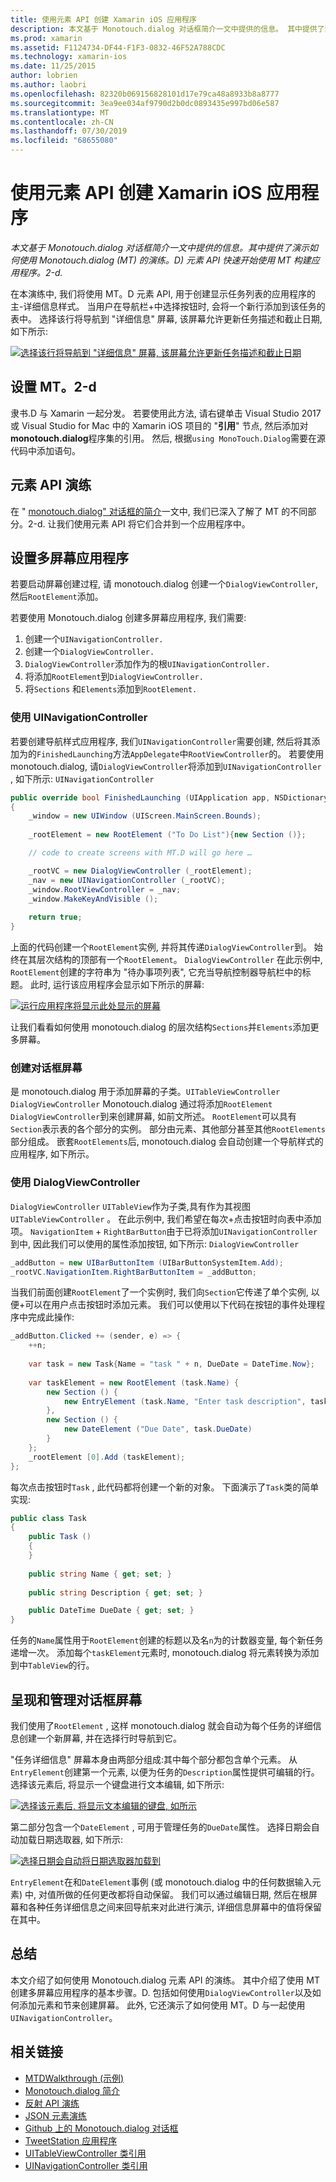 ```yaml
---
title: 使用元素 API 创建 Xamarin iOS 应用程序
description: 本文基于 Monotouch.dialog 对话框简介一文中提供的信息。 其中提供了演示如何使用 Monotouch.dialog (MT) 的演练。D) 元素 API 快速开始使用 MT 构建应用程序。2-d.
ms.prod: xamarin
ms.assetid: F1124734-DF44-F1F3-0832-46F52A788CDC
ms.technology: xamarin-ios
ms.date: 11/25/2015
author: lobrien
ms.author: laobri
ms.openlocfilehash: 82320b069156828101d17e79ca48a8933b8a8777
ms.sourcegitcommit: 3ea9ee034af9790d2b0dc0893435e997bd06e587
ms.translationtype: MT
ms.contentlocale: zh-CN
ms.lasthandoff: 07/30/2019
ms.locfileid: "68655080"
---
```

# <a name="creating-a-xamarinios-application-using-the-elements-api"></a>使用元素 API 创建 Xamarin iOS 应用程序

_本文基于 Monotouch.dialog 对话框简介一文中提供的信息。其中提供了演示如何使用 Monotouch.dialog (MT) 的演练。D) 元素 API 快速开始使用 MT 构建应用程序。2-d._

在本演练中, 我们将使用 MT。D 元素 API, 用于创建显示任务列表的应用程序的主-详细信息样式。 当用户在导航栏<span class="ui">+</span>中选择按钮时, 会将一个新行添加到该任务的表中。 选择该行将导航到 "详细信息" 屏幕, 该屏幕允许更新任务描述和截止日期, 如下所示:

 [![](elements-api-walkthrough-images/01-task-list-app.png "选择该行将导航到 \"详细信息\" 屏幕, 该屏幕允许更新任务描述和截止日期")](elements-api-walkthrough-images/01-task-list-app.png#lightbox)

 ## <a name="setting-up-mtd"></a>设置 MT。2-d

隶书.D 与 Xamarin 一起分发。 若要使用此方法, 请右键单击 Visual Studio 2017 或 Visual Studio for Mac 中的 Xamarin iOS 项目的 "**引用**" 节点, 然后添加对**monotouch.dialog**程序集的引用。 然后, 根据`using MonoTouch.Dialog`需要在源代码中添加语句。

## <a name="elements-api-walkthrough"></a>元素 API 演练

在 " [monotouch.dialog" 对话框的简介](~/ios/user-interface/monotouch.dialog/index.md)一文中, 我们已深入了解了 MT 的不同部分。2-d. 让我们使用元素 API 将它们合并到一个应用程序中。

## <a name="setting-up-the-multi-screen-application"></a>设置多屏幕应用程序

若要启动屏幕创建过程, 请 monotouch.dialog 创建一个`DialogViewController`, 然后`RootElement`添加。

若要使用 Monotouch.dialog 创建多屏幕应用程序, 我们需要:

1.  创建一个`UINavigationController.`
1.  创建一个`DialogViewController.`
1.  `DialogViewController`添加作为的根`UINavigationController.` 
1.  将添加`RootElement`到`DialogViewController.`
1.  将`Sections` 和`Elements`添加到`RootElement.` 

### <a name="using-a-uinavigationcontroller"></a>使用 UINavigationController

若要创建导航样式应用程序, 我们`UINavigationController`需要创建, 然后将其添加为的`FinishedLaunching`方法`AppDelegate`中`RootViewController`的。 若要使用 monotouch.dialog, 请`DialogViewController`将添加到`UINavigationController` , 如下所示: `UINavigationController`

```csharp
public override bool FinishedLaunching (UIApplication app, NSDictionary options)
{
    _window = new UIWindow (UIScreen.MainScreen.Bounds);
            
    _rootElement = new RootElement ("To Do List"){new Section ()};

    // code to create screens with MT.D will go here …

    _rootVC = new DialogViewController (_rootElement);
    _nav = new UINavigationController (_rootVC);
    _window.RootViewController = _nav;
    _window.MakeKeyAndVisible ();
            
    return true;
}
```

上面的代码创建一个`RootElement`实例, 并将其传递`DialogViewController`到。 始终在其层次结构的顶部有一个`RootElement`。 `DialogViewController` 在此示例中, `RootElement`创建的字符串为 "待办事项列表", 它充当导航控制器导航栏中的标题。 此时, 运行该应用程序会显示如下所示的屏幕:

 [![](elements-api-walkthrough-images/02-to-do-list-screen-.png "运行应用程序将显示此处显示的屏幕")](elements-api-walkthrough-images/02-to-do-list-screen-.png#lightbox)

让我们看看如何使用 monotouch.dialog 的层次结构`Sections`并`Elements`添加更多屏幕。

### <a name="creating-the-dialog-screens"></a>创建对话框屏幕

是 monotouch.dialog 用于添加屏幕的子类。`UITableViewController` `DialogViewController` Monotouch.dialog 通过将添加`RootElement` `DialogViewController`到来创建屏幕, 如前文所述。 `RootElement`可以具有`Section`表示表的各个部分的实例。
部分由元素、其他部分甚至其他`RootElements`部分组成。 嵌套`RootElements`后, monotouch.dialog 会自动创建一个导航样式的应用程序, 如下所示。

### <a name="using-dialogviewcontroller"></a>使用 DialogViewController

`DialogViewController` `UITableView`作为子类,具有作为其视图`UITableViewController` 。 在此示例中, 我们希望在每次<span class="ui">+</span>点击按钮时向表中添加项。 `NavigationItem` <span class="ui">+</span> `RightBarButton`由于已将添加`UINavigationController`到中, 因此我们可以使用的属性添加按钮, 如下所示: `DialogViewController`

```csharp
_addButton = new UIBarButtonItem (UIBarButtonSystemItem.Add);
_rootVC.NavigationItem.RightBarButtonItem = _addButton;
```

当我们前面创建`RootElement`了一个实例时, 我们向`Section`它传递了单个实例, 以便<span class="ui">+</span>可以在用户点击按钮时添加元素。 我们可以使用以下代码在按钮的事件处理程序中完成此操作:

```csharp
_addButton.Clicked += (sender, e) => {                
    ++n;
                
    var task = new Task{Name = "task " + n, DueDate = DateTime.Now};
                
    var taskElement = new RootElement (task.Name) {
        new Section () {
            new EntryElement (task.Name, "Enter task description", task.Description)
        },
        new Section () {
            new DateElement ("Due Date", task.DueDate)
        }
    };
    _rootElement [0].Add (taskElement);
};
```

每次点击按钮时`Task` , 此代码都将创建一个新的对象。 下面演示了`Task`类的简单实现:

```csharp
public class Task
{   
    public Task ()
    {
    }
      
    public string Name { get; set; }
        
    public string Description { get; set; }

    public DateTime DueDate { get; set; }
}
```

任务的`Name`属性用于`RootElement`创建的标题以及名`n`为的计数器变量, 每个新任务递增一次。 添加每个`taskElement`元素时, monotouch.dialog 将元素转换为添加到中`TableView`的行。

## <a name="presenting-and-managing-dialog-screens"></a>呈现和管理对话框屏幕

我们使用了`RootElement` , 这样 monotouch.dialog 就会自动为每个任务的详细信息创建一个新屏幕, 并在选择行时导航到它。

"任务详细信息" 屏幕本身由两部分组成:其中每个部分都包含单个元素。 从`EntryElement`创建第一个元素, 以便为任务的`Description`属性提供可编辑的行。 选择该元素后, 将显示一个键盘进行文本编辑, 如下所示:

 [![](elements-api-walkthrough-images/03-create-task.png "选择该元素后, 将显示文本编辑的键盘, 如所示")](elements-api-walkthrough-images/03-create-task.png#lightbox)

第二部分包含一个`DateElement` , 可用于管理任务的`DueDate`属性。 选择日期会自动加载日期选取器, 如下所示:

 [![](elements-api-walkthrough-images/04-date-picker.png "选择日期会自动将日期选取器加载到")](elements-api-walkthrough-images/04-date-picker.png#lightbox)

`EntryElement`在和`DateElement`事例 (或 monotouch.dialog 中的任何数据输入元素) 中, 对值所做的任何更改都将自动保留。 我们可以通过编辑日期, 然后在根屏幕和各种任务详细信息之间来回导航来对此进行演示, 详细信息屏幕中的值将保留在其中。

## <a name="summary"></a>总结

本文介绍了如何使用 Monotouch.dialog 元素 API 的演练。 其中介绍了使用 MT 创建多屏幕应用程序的基本步骤。D. 包括如何使用`DialogViewController`以及如何添加元素和节来创建屏幕。 此外, 它还演示了如何使用 MT。D 与一起使用`UINavigationController`。

## <a name="related-links"></a>相关链接

- [MTDWalkthrough (示例)](https://docs.microsoft.com/samples/xamarin/ios-samples/mtdwalkthrough)
- [Monotouch.dialog 简介](~/ios/user-interface/monotouch.dialog/index.md)
- [反射 API 演练](~/ios/user-interface/monotouch.dialog/reflection-api-walkthrough.md)
- [JSON 元素演练](~/ios/user-interface/monotouch.dialog/json-element-walkthrough.md)
- [Github 上的 Monotouch.dialog 对话框](https://github.com/migueldeicaza/MonoTouch.Dialog)
- [TweetStation 应用程序](https://github.com/migueldeicaza/TweetStation)
- [UITableViewController 类引用](https://developer.apple.com/library/ios/#DOCUMENTATION/UIKit/Reference/UITableViewController_Class/Reference/Reference.html)
- [UINavigationController 类引用](https://developer.apple.com/library/ios/#documentation/UIKit/Reference/UINavigationController_Class/Reference/Reference.html)
